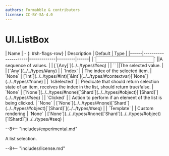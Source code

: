 ```yaml
---
authors: Formabble & contributors
license: CC-BY-SA-4.0
---
```



# UI.ListBox

<div class="sh-parameters" markdown="1">
| Name | - {: #sh-flags-row} | Description | Default | Type |
|------|---------------------|-------------|---------|------|
| `<input>` ||A sequence of values. | | [`[Any]`](../../types/#seq) |
| `<output>` ||The selected value. | | [`Any`](../../types/#any) |
| `Index` |  | The index of the selected item. | `None` | [`Int`](../../types/#int)[`&Int`](../../types/#contextvar)[`None`](../../types/#none) |
| `IsSelected` |  | Predicate that should return selection state of an item, receives the index in the list, should return true/false. | `None` | [`None`](../../types/#none)[`Shard`](../../types/#object)[`[Shard]`](../../types/#seq) |
| `Clicked` |  | Action to perform if an element of the list is being clicked. | `None` | [`None`](../../types/#none)[`Shard`](../../types/#object)[`[Shard]`](../../types/#seq) |
| `Template` |  | Custom rendering | `None` | [`None`](../../types/#none)[`Shard`](../../types/#object)[`[Shard]`](../../types/#seq) |

</div>

--8<-- "includes/experimental.md"

A list selection.

--8<-- "includes/license.md"

